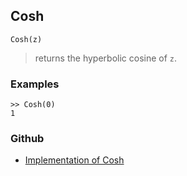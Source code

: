 ## Cosh

```
Cosh(z)
```

> returns the hyperbolic cosine of `z`.
 
### Examples
```
>> Cosh(0)
1
``` 

### Github

* [Implementation of Cosh](https://github.com/axkr/symja_android_library/blob/master/symja_android_library/matheclipse-core/src/main/java/org/matheclipse/core/builtin/ExpTrigsFunctions.java#L1667) 
